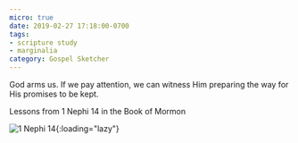 ```yaml
---
micro: true
date: 2019-02-27 17:18:00-0700
tags:
- scripture study
- marginalia
category: Gospel Sketcher
---
```


God arms us. If we pay attention, we can witness Him preparing the way for His promises to be kept.

Lessons from 1 Nephi 14 in the Book of Mormon

![1 Nephi 14](https://media.bennorris.org/images/gospelsketcher/uploads/2019/c3a4ccf580.jpg){:loading="lazy"}